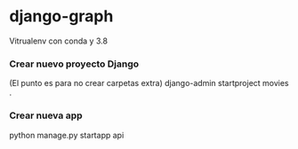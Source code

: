 # django-graph

Vitrualenv con conda y 3.8

### Crear nuevo proyecto Django
(El punto es para no crear carpetas extra)
django-admin startproject movies .

### Crear nueva app
python manage.py startapp api